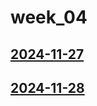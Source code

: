 # week_04 <!-- markmap: foldAll -->
## [2024-11-27](2024-11-27/2024-11-27.html)
## [2024-11-28](2024-11-28/2024-11-28.html)
